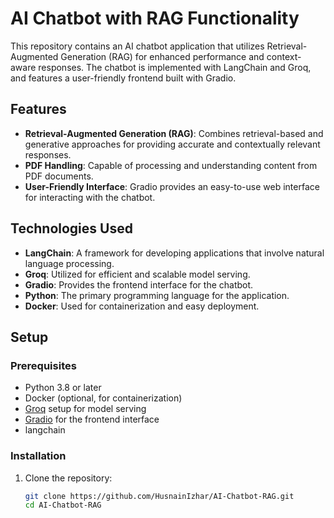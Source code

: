 # AI Chatbot with RAG Functionality

This repository contains an AI chatbot application that utilizes Retrieval-Augmented Generation (RAG) for enhanced performance and context-aware responses. The chatbot is implemented with LangChain and Groq, and features a user-friendly frontend built with Gradio.

## Features

- **Retrieval-Augmented Generation (RAG)**: Combines retrieval-based and generative approaches for providing accurate and contextually relevant responses.
- **PDF Handling**: Capable of processing and understanding content from PDF documents.
- **User-Friendly Interface**: Gradio provides an easy-to-use web interface for interacting with the chatbot.

## Technologies Used

- **LangChain**: A framework for developing applications that involve natural language processing.
- **Groq**: Utilized for efficient and scalable model serving.
- **Gradio**: Provides the frontend interface for the chatbot.
- **Python**: The primary programming language for the application.
- **Docker**: Used for containerization and easy deployment.

## Setup

### Prerequisites

- Python 3.8 or later
- Docker (optional, for containerization)
- [Groq](https://www.groq.com/) setup for model serving
- [Gradio](https://gradio.app/) for the frontend interface
- langchain

### Installation

1. Clone the repository:

   ```bash
   git clone https://github.com/HusnainIzhar/AI-Chatbot-RAG.git
   cd AI-Chatbot-RAG
